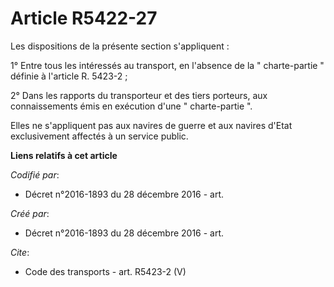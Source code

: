 # Article R5422-27

Les dispositions de la présente section s'appliquent : 

1° Entre tous les intéressés au transport, en l'absence de la " charte-partie " définie à l'article R. 5423-2 ; 

2° Dans les rapports du transporteur et des tiers porteurs, aux connaissements émis en exécution d'une " charte-partie ". 

Elles ne s'appliquent pas aux navires de guerre et aux navires d'Etat exclusivement affectés à un service public.

**Liens relatifs à cet article**

_Codifié par_:

  - Décret n°2016-1893 du 28 décembre 2016 - art.

_Créé par_:

  - Décret n°2016-1893 du 28 décembre 2016 - art.

_Cite_:

  - Code des transports - art. R5423-2 (V)
